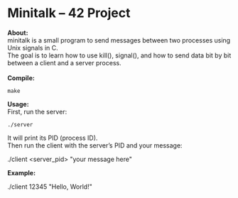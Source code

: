 # Minitalk – 42 Project
**About:**<br/>
minitalk is a small program to send messages between two processes using Unix signals in C.<br/>
The goal is to learn how to use kill(), signal(), and how to send data bit by bit between a client and a server process.<br/>
<br/>
**Compile:**

    make

**Usage:**<br/>
First, run the server:

    ./server

It will print its PID (process ID).<br/>
Then run the client with the server’s PID and your message:

  ./client <server_pid> "your message here"

**Example:**

  ./client 12345 "Hello, World!"
